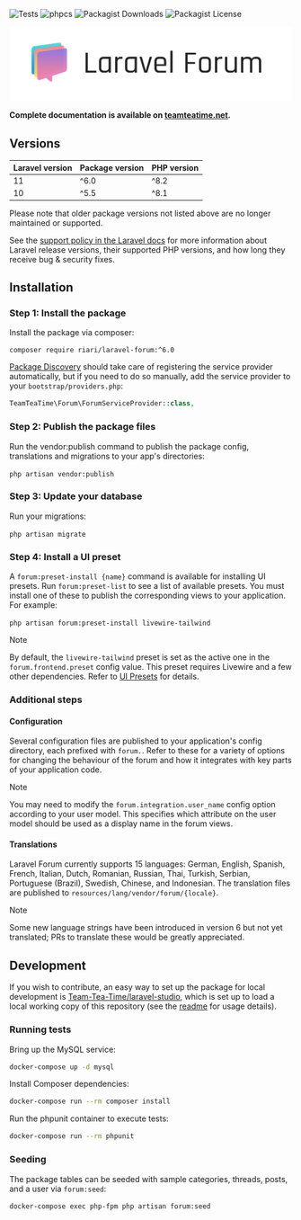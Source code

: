 ![Tests](https://github.com/Team-Tea-Time/laravel-forum/actions/workflows/tests.yml/badge.svg) ![phpcs](https://github.com/Team-Tea-Time/laravel-forum/actions/workflows/phpcs.yml/badge.svg) ![Packagist Downloads](https://img.shields.io/packagist/dm/riari/laravel-forum) ![Packagist License](https://img.shields.io/packagist/l/riari/laravel-forum)

![Laravel Forum Logo](./logo.png)

**Complete documentation is available on [teamteatime.net](https://www.teamteatime.net/).**

## Versions

| **Laravel version** | **Package version** | **PHP version** |
|---------------------|---------------------|-----------------|
| 11                  | ^6.0                | ^8.2            |
| 10                  | ^5.5                | ^8.1            |

Please note that older package versions not listed above are no longer maintained or supported.

See the [support policy in the Laravel docs](https://laravel.com/docs/11.x/releases#support-policy) for more information about Laravel release versions, their supported PHP versions, and how long they receive bug & security fixes.

## Installation

### Step 1: Install the package

Install the package via composer:

```
composer require riari/laravel-forum:^6.0
```

[Package Discovery](https://laravel.com/docs/11.x/packages#package-discovery) should take care of registering the service provider automatically, but if you need to do so manually, add the service provider to your `bootstrap/providers.php`:

```php
TeamTeaTime\Forum\ForumServiceProvider::class,
```

### Step 2: Publish the package files

Run the vendor:publish command to publish the package config, translations and migrations to your app's directories:

`php artisan vendor:publish`

### Step 3: Update your database

Run your migrations:

`php artisan migrate`

### Step 4: Install a UI preset

A `forum:preset-install {name}` command is available for installing UI presets. Run `forum:preset-list` to see a list of available presets. You must install one of these to publish the corresponding views to your application. For example:

`php artisan forum:preset-install livewire-tailwind`

> [!NOTE]  
> By default, the `livewire-tailwind` preset is set as the active one in the `forum.frontend.preset` config value. This preset requires Livewire and a few other dependencies. Refer to [UI Presets](https://www.teamteatime.net/docs/laravel-forum/6.x/front-end/ui-presets) for details.

### Additional steps

#### Configuration

Several configuration files are published to your application's config directory, each prefixed with `forum.`. Refer to these for a variety of options for changing the behaviour of the forum and how it integrates with key parts of your application code.

> [!NOTE]  
> You may need to modify the `forum.integration.user_name` config option according to your user model. This specifies which attribute on the user model should be used as a display name in the forum views.

#### Translations

Laravel Forum currently supports 15 languages: German, English, Spanish, French, Italian, Dutch, Romanian, Russian, Thai, Turkish, Serbian, Portuguese (Brazil), Swedish, Chinese, and Indonesian. The translation files are published to `resources/lang/vendor/forum/{locale}`.

> [!NOTE]  
> Some new language strings have been introduced in version 6 but not yet translated; PRs to translate these would be greatly appreciated.

## Development

If you wish to contribute, an easy way to set up the package for local development is [Team-Tea-Time/laravel-studio](https://github.com/Team-Tea-Time/laravel-studio), which is set up to load a local working copy of this repository (see the [readme](https://github.com/Team-Tea-Time/laravel-studio/blob/11.x/readme.md#usage) for usage details).

### Running tests

Bring up the MySQL service:

```bash
docker-compose up -d mysql
```

Install Composer dependencies:

```bash
docker-compose run --rm composer install
```

Run the phpunit container to execute tests:

```bash
docker-compose run --rm phpunit
```

### Seeding

The package tables can be seeded with sample categories, threads, posts, and a user via `forum:seed`:

```bash
docker-compose exec php-fpm php artisan forum:seed
```
